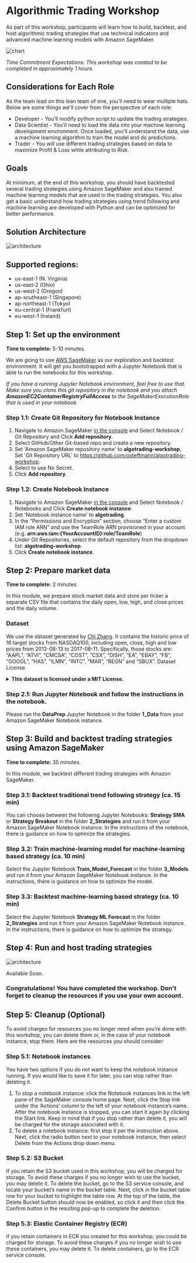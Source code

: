 # Algorithmic Trading Workshop

As part of this workshop, participants will learn how to build, backtest, and host algorithmic trading strategies that use technical indicators and advanced machine learning models with Amazon SageMaker.

![chart](assets/chart.png)

_Time Commitment Expectations: This workshop was created to be completed in approximately 1 hours._

## Considerations for Each Role
As the team lead on this lean team of one, you'll need to wear multiple hats.  Below are some things we'll cover from the perspective of each role:
* Developer - You'll modify python script to update the trading strategies.
* Data Scientist - You'll need to load the data into your machine learning development environment.  Once loaded, you'll understand the data, use a machine learning algorithm to train the model and do predictions.
* Trader - You will use different trading strategies based on data to maximize Profit & Loss while attributing to Risk.

## Goals

At minimum, at the end of this workshop, you should have backtested several trading strategies using Amazon SageMaker and also trained machine learning models that are used in the trading strategies. You also get a basic understand how trading strategies using trend following and machine learning are developed with Python and can be optimized for better performance.

## Solution Architecture

![architecture](assets/arch-backtest.png)

## Supported regions:
* us-east-1 (N. Virginia)
* us-east-2 (Ohio)
* us-west-2 (Oregon)
* ap-southeast-1 (Singapore)
* ap-northeast-1 (Tokyo)
* eu-central-1 (Frankfurt)
* eu-west-1 (Ireland)

## Step 1: Set up the environment

**Time to complete:** 5-10 minutes.

We are going to use [AWS SageMaker](https://aws.amazon.com/sagemaker/) as our exploration and backtest environment. It will get you bootstrapped with a Jupyter Notebook that is able to run the notebooks for this workshop.

_If you have a running Jupyter Notebook environment, feel free to use that. Make sure you clone this git repository in the notebook and you attach **AmazonEC2ContainerRegistryFullAccess** to the SageMakerExecutionRole that is used in your notebook_

### Step 1.1: Create Git Repository for Notebook Instance

1. Navigate to Amazon SageMaker [in the console](https://console.aws.amazon.com/sagemaker) and Select Notebook / Git Repository and Click **Add repository**.
1. Select GitHub/Other Git-based repo and create a new repository.
1. Set 'Amazon SageMaker repository name' to **algotrading-workshop**, Set 'Git Repository URL' to https://github.com/osteffmann/algotrading-workshop.
1. Select to use No Secret.
1. Click **Add repository**.

### Step 1.2: Create Notebook Instance

1. Navigate to Amazon SageMaker [in the console](https://console.aws.amazon.com/sagemaker) and Select Notebook / Notebooks and Click **Create notebook instance**.
1. Set 'Notebook instance name' to **algotrading**.
1. In the “Permissions and Encryption” section, choose “Enter a custom IAM role ARN” and use the TeamRole ARN provisioned in your account (e.g. **arn:aws:iam:{YourAccountID}:role/TeamRole**)
1. Under Git Repositories, select the default repository from the dropdown list: **algotrading-workshop**.
1. Click **Create notebook instance**.

## Step 2: Prepare market data

**Time to complete:** 2 minutes.

In this module, we prepare stock market data and store per ticker a separate CSV file that contains the daily open, low, high, and close prices and the daily volume.

### Dataset

We use the dataset generated by [Chi Zhang](https://github.com/vermouth1992/drl-portfolio-management/tree/master/src/utils/datasets). It contains the historic price of 16 target stocks from NASDAQ100, including open, close, high and low prices from 2012-08-13 to 2017-08-11. Specifically, those stocks are: “AAPL”, “ATVI”, “CMCSA”, “COST”, “CSX”, “DISH”, “EA”, “EBAY”, “FB”, “GOOGL”, “HAS”, “ILMN”, “INTC”, “MAR”, “REGN” and “SBUX”.
Dataset License

<details>
<summary>  
<b>This dataset is licensed under a MIT License.</b>
</summary>

Copyright (c) 2017 Chi Zhang

Permission is hereby granted, free of charge, to any person obtaining a copy of this software and associated documentation files (the "Software"), to deal in the Software without restriction, including without limitation the rights to use, copy, modify, merge, publish, distribute, sublicense, and/or sell copies of the Software, and to permit persons to whom the Software is furnished to do so, subject to the following conditions:

The above copyright notice and this permission notice shall be included in all copies or substantial portions of the Software.

THE SOFTWARE IS PROVIDED "AS IS", WITHOUT WARRANTY OF ANY KIND, EXPRESS OR IMPLIED, INCLUDING BUT NOT LIMITED TO THE WARRANTIES OF MERCHANTABILITY, FITNESS FOR A PARTICULAR PURPOSE AND NONINFRINGEMENT. IN NO EVENT SHALL THE AUTHORS OR COPYRIGHT HOLDERS BE LIABLE FOR ANY CLAIM, DAMAGES OR OTHER LIABILITY, WHETHER IN AN ACTION OF CONTRACT, TORT OR OTHERWISE, ARISING FROM, OUT OF OR IN CONNECTION WITH THE SOFTWARE OR THE USE OR OTHER DEALINGS IN THE SOFTWARE.
</details>

### Step 2.1: Run Jupyter Notebook and follow the instructions in the notebook.

Please run the <b>DataPrep</b> Jupyter Notebook in the folder <b>1_Data</b> from your Amazon SageMaker Notebook instance.

## Step 3: Build and backtest trading strategies using Amazon SageMaker

**Time to complete:** 35 minutes.

In this module, we backtest different trading strategies with Amazon SageMaker.

### Step 3.1: Backtest traditional trend following strategy (ca. 15 min)

You can choose between the following Jupyter Notebooks: <b>Strategy SMA</b> or <b>Strategy Breakout</b> in the folder <b>2_Strategies</b> and run it from your Amazon SageMaker Notebook instance. In the instructions of the notebook, there is guidance on how to optimize the strategies.

### Step 3.2: Train machine-learning model for machine-learning based strategy (ca. 10 min)

Select the Jupyter Notebook <b>Train_Model_Forecast</b> in the folder <b>3_Models</b> and run it from your Amazon SageMaker Notebook instance. In the instructions, there is guidance on how to optimize the model.

### Step 3.3: Backtest machine-learning based strategy (ca. 10 min)

Select the Jupyter Notebook <b>Strategy ML Forecast</b> in the folder <b>2_Strategies</b> and run it from your Amazon SageMaker Notebook instance. In the instructions, there is guidance on how to optimize the strategy.

## Step 4: Run and host trading strategies

![architecture](assets/arch-host.png)

Available Soon.

### Congratulations! You have completed the workshop. Don't forget to cleanup the resources if you use your own account.

## Step 5: Cleanup (Optional)
To avoid charges for resources you no longer need when you’re done with this workshop, you can delete them or, in the case of your notebook instance, stop them. Here are the resources you should consider:

### Step 5.1: Notebook instances

You have two options if you do not want to keep the notebook instance running. If you would like to save it for later, you can stop rather than deleting it.

1. To stop a notebook instance: click the Notebook instances link in the left pane of the SageMaker console home page. Next, click the Stop link under the ‘Actions’ column to the left of your notebook instance’s name. After the notebook instance is stopped, you can start it again by clicking the Start link. Keep in mind that if you stop rather than delete it, you will be charged for the storage associated with it.
1. To delete a notebook instance: first stop it per the instruction above. Next, click the radio button next to your notebook instance, then select Delete from the Actions drop down menu.

### Step 5.2: S3 Bucket

If you retain the S3 bucket used in this workshop, you will be charged for storage. To avoid these charges if you no longer wish to use the bucket, you may delete it. To delete the bucket, go to the S3 service console, and locate your bucket’s name in the bucket table. Next, click in the bucket table row for your bucket to highlight the table row. At the top of the table, the Delete Bucket button should now be enabled, so click it and then click the Confirm button in the resulting pop-up to complete the deletion.

### Step 5.3: Elastic Container Registry (ECR)

if you retain containers in ECR you created for this workshop, you could be charged for storage. To avoid these charges if you no longer wish to use these containers, you may delete it. To delete containers, go to the ECR service console.
